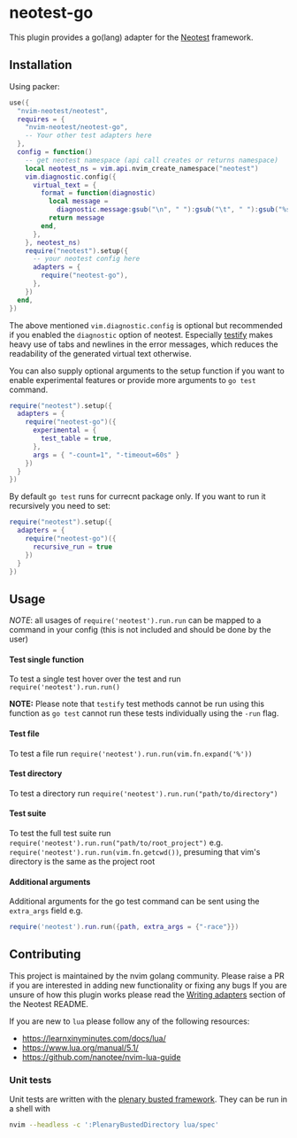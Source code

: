 # neotest-go

This plugin provides a go(lang) adapter for the [Neotest](https://github.com/rcarriga/neotest) framework.

## Installation

Using packer:

```lua
use({
  "nvim-neotest/neotest",
  requires = {
    "nvim-neotest/neotest-go",
    -- Your other test adapters here
  },
  config = function()
    -- get neotest namespace (api call creates or returns namespace)
    local neotest_ns = vim.api.nvim_create_namespace("neotest")
    vim.diagnostic.config({
      virtual_text = {
        format = function(diagnostic)
          local message =
            diagnostic.message:gsub("\n", " "):gsub("\t", " "):gsub("%s+", " "):gsub("^%s+", "")
          return message
        end,
      },
    }, neotest_ns)
    require("neotest").setup({
      -- your neotest config here
      adapters = {
        require("neotest-go"),
      },
    })
  end,
})

```

The above mentioned `vim.diagnostic.config` is optional but recommended if you
enabled the `diagnostic` option of neotest. Especially [testify](https://github.com/stretchr/testify)
makes heavy use of tabs and newlines in the error messages, which reduces the readability of
the generated virtual text otherwise.

You can also supply optional arguments to the setup function if you want to
enable experimental features or provide more arguments to `go test` command.

```lua
require("neotest").setup({
  adapters = {
    require("neotest-go")({
      experimental = {
        test_table = true,
      },
      args = { "-count=1", "-timeout=60s" }
    })
  }
})
```

By default `go test` runs for currecnt package only. If you want to run it recursively you need to set:
```lua
require("neotest").setup({
  adapters = {
    require("neotest-go")({
      recursive_run = true
    })
  }
})
```

## Usage

_NOTE_: all usages of `require('neotest').run.run` can be mapped to a command in your config (this is not included and should be done by the user)

#### Test single function

To test a single test hover over the test and run `require('neotest').run.run()`

**NOTE:** Please note that `testify` test methods cannot be run using this function
as `go test` cannot run these tests individually using the `-run` flag.

#### Test file

To test a file run `require('neotest').run.run(vim.fn.expand('%'))`

#### Test directory

To test a directory run `require('neotest').run.run("path/to/directory")`

#### Test suite

To test the full test suite run `require('neotest').run.run("path/to/root_project")`
e.g. `require('neotest').run.run(vim.fn.getcwd())`, presuming that vim's directory is the same as the project root

#### Additional arguments

Additional arguments for the go test command can be sent using the `extra_args` field e.g.

```lua
require('neotest').run.run({path, extra_args = {"-race"}})
```

## Contributing

This project is maintained by the nvim golang community. Please raise a PR if you are interested in adding new functionality or fixing any bugs
If you are unsure of how this plugin works please read the [Writing adapters](https://github.com/nvim-neotest/neotest#writing-adapters) section of the Neotest README.

If you are new to `lua` please follow any of the following resources:

- https://learnxinyminutes.com/docs/lua/
- https://www.lua.org/manual/5.1/
- https://github.com/nanotee/nvim-lua-guide

### Unit tests

Unit tests are written with the [plenary busted framework](https://github.com/nvim-lua/plenary.nvim/blob/master/TESTS_README.md). They can be run in a shell with

```bash
nvim --headless -c ':PlenaryBustedDirectory lua/spec'
```

<!-- vim: set ft=markdown: -->
